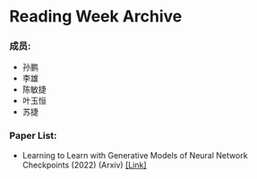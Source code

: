 # Reading Week Archive
### 成员:

- 孙鹏
- 李雄
- 陈敏捷
- 叶玉恒
- 苏捷

### Paper List:

- Learning to Learn with Generative Models of Neural Network Checkpoints (2022) (Arxiv) [[Link]](https://github.com/Jie-su/Reading_Week_Archive/blob/main/archive/2209.12892.pdf)
